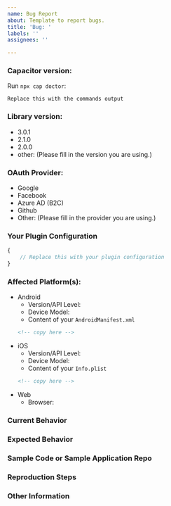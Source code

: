 ```yaml
---
name: Bug Report
about: Template to report bugs.
title: 'Bug: '
labels: ''
assignees: ''

---
```


<!--
ATTENTION: Only issues using a filled template will be accepted!
-->

### Capacitor version:
<!-- Provide the version of Capacitor and related installed dependencies.
You can use `npx cap doctor` for the output from the root directory of your project. -->

Run `npx cap doctor`:

```
Replace this with the commands output
```

### Library version:
<!-- Please remove all items that are not relevant. -->

- 3.0.1
- 2.1.0
- 2.0.0
- other: (Please fill in the version you are using.)

### OAuth Provider:
<!-- Please remove all items that are not relevant. -->

- Google
- Facebook
- Azure AD (B2C)
- Github
- Other: (Please fill in the provider you are using.)

### Your Plugin Configuration
<!-- Mask but not remove your secret stuff (of course). I need to see the parameters you use! -->

```typescript
{
    // Replace this with your plugin configuration
}
```

### Affected Platform(s):
<!-- Please remove all items that are not relevant. -->

* Android
  * Version/API Level:
  * Device Model:
  * Content of your `AndroidManifest.xml`
  ```xml
  <!-- copy here -->
  ```
* iOS
  * Version/API Level:
  * Device Model:
  * Content of your `Info.plist`
  ```xml
  <!-- copy here -->
  ```
* Web
  * Browser:

### Current Behavior
<!-- Describe the bug. Be specific. I need to understand you problem. -->


### Expected Behavior
<!-- Describe what the behavior would be without the bug. -->


### Sample Code or Sample Application Repo
<!-- If you are able to illustrate the bug or feature request with an example, please provide sample code snippets or a sample application via a public repo. -->


### Reproduction Steps
<!--  Please explain the steps required to duplicate the issue, especially if you are able to provide a sample application. -->


### Other Information
<!-- List any other information that is relevant to your issue. Stack traces, related issues, suggestions on how to fix, Stack Overflow links, forum links, etc. -->
